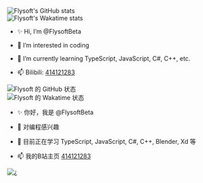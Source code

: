 <picture>
  <source media="(prefers-color-scheme: dark)" srcset="https://github-readme-stats.vercel.app/api?username=FlysoftBeta&show_icons=true&theme=react">
  <source media="(prefers-color-scheme: light)" srcset="https://github-readme-stats.vercel.app/api?username=FlysoftBeta&show_icons=true">
  <img alt="Flysoft's GitHub stats" src="https://github-readme-stats.vercel.app/api?username=FlysoftBeta&show_icons=true">
</picture>
<br>
<picture>
  <source media="(prefers-color-scheme: dark)" srcset="https://github-readme-stats.vercel.app/api/wakatime?username=Flysoft&theme=react">
  <source media="(prefers-color-scheme: light)" srcset="https://github-readme-stats.vercel.app/api/wakatime?username=Flysoft">
  <img alt="Flysoft's Wakatime stats" src="https://github-readme-stats.vercel.app/api/wakatime?username=Flysoft">
</picture>

- ✨ Hi, I’m @FlysoftBeta

- 👀 I’m interested in coding

- 🌱 I’m currently learning TypeScript, JavaScript, C#, C++, etc.

- 📫 Bilibili: [414121283](https://space.bilibili.com/414121283)

<picture>
  <source media="(prefers-color-scheme: dark)" srcset="https://github-readme-stats.vercel.app/api?username=FlysoftBeta&show_icons=true&locale=cn&theme=react">
  <source media="(prefers-color-scheme: light)" srcset="https://github-readme-stats.vercel.app/api?username=FlysoftBeta&show_icons=true&locale=cn">
  <img alt="Flysoft 的 GitHub 状态" src="https://github-readme-stats.vercel.app/api?username=FlysoftBeta&show_icons=true&locale=cn">
</picture>
<br>
<picture>
  <source media="(prefers-color-scheme: dark)" srcset="https://github-readme-stats.vercel.app/api/wakatime?username=Flysoft&locale=cn&theme=react">
  <source media="(prefers-color-scheme: light)" srcset="https://github-readme-stats.vercel.app/api/wakatime?username=Flysoft&locale=cn">
  <img alt="Flysoft 的 Wakatime 状态" src="https://github-readme-stats.vercel.app/api/wakatime?username=Flysoft&locale=cn">
</picture>

- ✨ 你好，我是 @FlysoftBeta

- 👀 对编程感兴趣

- 🌱 目前正在学习 TypeScript, JavaScript, C#, C++, Blender, Xd 等

- 📫 我的B站主页 [414121283](https://space.bilibili.com/414121283)

<picture>
  <source media="(prefers-color-scheme: dark)" srcset="https://flysoft.js.org/FlysoftBeta/github-snake-dark.svg">
  <source media="(prefers-color-scheme: light)" srcset="https://flysoft.js.org/FlysoftBeta/github-snake.svg">
  <img alt="¿" src="https://flysoft.js.org/FlysoftBeta/github-snake.svg">
</picture>
